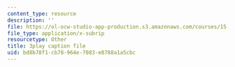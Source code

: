 ```yaml
---
content_type: resource
description: ''
file: https://ol-ocw-studio-app-production.s3.amazonaws.com/courses/15-s12-blockchain-and-money-fall-2018/bd8b78f1cb78964e7083e8788a1a5cbc_JPkgJwJHYSc.srt
file_type: application/x-subrip
resourcetype: Other
title: 3play caption file
uid: bd8b78f1-cb78-964e-7083-e8788a1a5cbc
---
```

